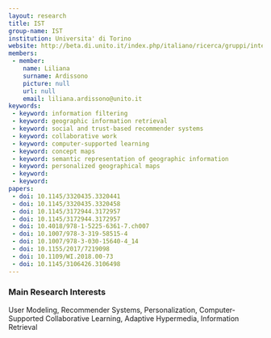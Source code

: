```yaml
---
layout: research
title: IST
group-name: IST
institution: Universita' di Torino
website: http://beta.di.unito.it/index.php/italiano/ricerca/gruppi/intelligent-semantic-technologies/presentazione
members: 
 - member: 
    name: Liliana
    surname: Ardissono
    picture: null
    url: null
    email: liliana.ardissono@unito.it
keywords: 
 - keyword: information filtering
 - keyword: geographic information retrieval
 - keyword: social and trust-based recommender systems
 - keyword: collaborative work
 - keyword: computer-supported learning
 - keyword: concept maps
 - keyword: semantic representation of geographic information
 - keyword: personalized geographical maps
 - keyword: 
 - keyword: 
papers: 
 - doi: 10.1145/3320435.3320441
 - doi: 10.1145/3320435.3320458
 - doi: 10.1145/3172944.3172957
 - doi: 10.1145/3172944.3172957
 - doi: 10.4018/978-1-5225-6361-7.ch007
 - doi: 10.1007/978-3-319-58515-4
 - doi: 10.1007/978-3-030-15640-4_14
 - doi: 10.1155/2017/7219098
 - doi: 10.1109/WI.2018.00-73
 - doi: 10.1145/3106426.3106498
---
```



### Main Research Interests
User Modeling, Recommender Systems, Personalization, Computer-Supported Collaborative Learning, Adaptive Hypermedia, Information Retrieval